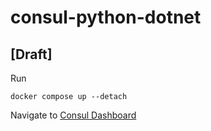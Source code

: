 # consul-python-dotnet

## [Draft]

Run

```shell
docker compose up --detach
```

Navigate to [Consul Dashboard](http://127.0.0.1:8500/ui/)